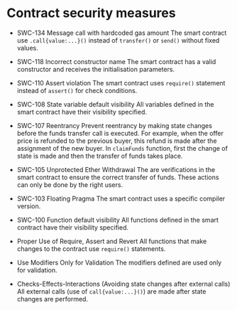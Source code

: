 # Contract security measures

- SWC-134 Message call with hardcoded gas amount
The smart contract use `.call{value:...}()` instead of `transfer()` or `send()` without fixed values.  

- SWC-118 Incorrect constructor name
The smart contract has a valid constructor and receives the initialisation parameters.

- SWC-110 Assert violation
The smart contract uses `require()` statement instead of `assert()` for check conditions.

- SWC-108 State variable default visibility
All variables defined in the smart contract have their visibility specified.

- SWC-107 Reentrancy
Prevent reentrancy by making state changes before the funds transfer call is executed.  For example, when the offer price is refunded to the previous buyer, this refund is made after the assignment of the new buyer.  In `claimFunds` function, first the change of state is made and then the transfer of funds takes place.

- SWC-105 Unprotected Ether Withdrawal
The are verifications in the smart contract to ensure the correct transfer of funds. These actions can only be done by the right users.

- SWC-103 Floating Pragma
The smart contract uses a specific compiler version.

- SWC-100 Function default visibility
All functions defined in the smart contract have their visibility specified.

- Proper Use of Require, Assert and Revert 
All functions that make changes to the contract use `require()` statements.

- Use Modifiers Only for Validation 
The modifiers defined are used only for validation.

- Checks-Effects-Interactions (Avoiding state changes after external calls)
All external calls (use of `call{value:...}()`) are made after state changes are performed.
